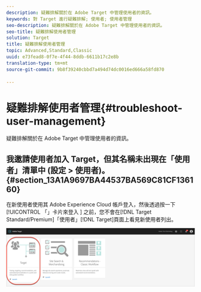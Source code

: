 ```yaml
---
description: 疑難排解關於在 Adobe Target 中管理使用者的資訊。
keywords: 對 Target 進行疑難排解; 使用者; 使用者管理
seo-description: 疑難排解關於在 Adobe Target 中管理使用者的資訊。
seo-title: 疑難排解使用者管理
solution: Target
title: 疑難排解使用者管理
topic: Advanced,Standard,Classic
uuid: e73fead8-0f7e-4f44-8ddb-6611b17c2e8b
translation-type: tm+mt
source-git-commit: 9b8f39240cbbd7a494d74dc0016ed666a58fd870

---
```



# 疑難排解使用者管理{#troubleshoot-user-management}

疑難排解關於在 Adobe Target 中管理使用者的資訊。

## 我邀請使用者加入 Target，但其名稱未出現在「使用者」清單中 (設定 &gt; 使用者)。{#section_13A1A9697BA44537BA569C81CF136160}

在新使用者使用其 Adobe Experience Cloud 帳戶登入，然後透過按一下[!UICONTROL 「」卡片來登入 ] 之前，您不會在[!DNL Target Standard/Premium]「使用者」[!DNL Target]頁面上看見新使用者列出。

![目標卡](/help/administrating-target/assets/target_card_new.png)